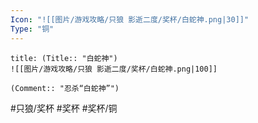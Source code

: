 ```yaml
---
Icon: "![[图片/游戏攻略/只狼 影逝二度/奖杯/白蛇神.png|30]]"
Type: "铜"
---
```

```ad-common-bronze-trophy
title: (Title:: "白蛇神")
![[图片/游戏攻略/只狼 影逝二度/奖杯/白蛇神.png|100]]

(Comment:: "忍杀“白蛇神”")
```

#只狼/奖杯 #奖杯 #奖杯/铜
